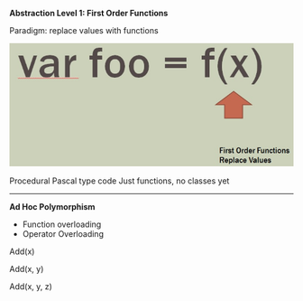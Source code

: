
**Abstraction Level 1:  First Order Functions**

Paradigm:  replace values with functions

![level1](./Images/level1.jpg)

Procedural Pascal type code
Just functions, no classes yet

---

**Ad Hoc Polymorphism**
* Function overloading
* Operator Overloading
 
Add(x)

Add(x, y)

Add(x, y, z)
